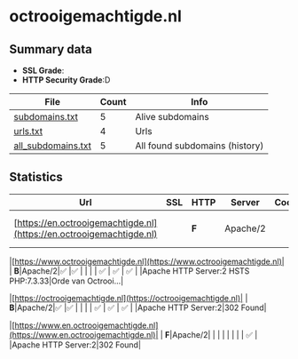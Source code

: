 

# octrooigemachtigde.nl
## Summary data


 - **SSL Grade**:
 - **HTTP Security Grade**:D


| File       | Count | Info |
|------------|-------|------|
|[subdomains.txt](/data/octrooigemachtigde.nl/subdomains.txt)|5|Alive subdomains|
|[urls.txt](/data/octrooigemachtigde.nl/urls.txt)|4|Urls|
|[all_subdomains.txt](/data/octrooigemachtigde.nl/all_subdomains.txt)|5|All found subdomains (history)|


## Statistics


| Url | SSL | HTTP | Server | Cookie | HSTS | CORS | CTO | CSP | XFO | XXP | RP |FP| Tech |Title |
|--------|-------|-------|------|------|------|------|------|------|------|------|------|------|------|------|
|[https://en.octrooigemachtigde.nl](https://en.octrooigemachtigde.nl)| | **F**|Apache/2| | | | | | | | :white_check_mark: | |Apache HTTP Server:2|302 Found|


|[https://www.octrooigemachtigde.nl](https://www.octrooigemachtigde.nl)| | **B**|Apache/2|:white_check_mark: |:white_check_mark: | | | | :white_check_mark: | :white_check_mark: | :white_check_mark: | |Apache HTTP Server:2 HSTS PHP:7.3.33|Orde van Octrooi...|


|[https://octrooigemachtigde.nl](https://octrooigemachtigde.nl)| | **B**|Apache/2|:white_check_mark: |:white_check_mark: | | | | :white_check_mark: | :white_check_mark: | :white_check_mark: | |Apache HTTP Server:2|302 Found|


|[https://www.en.octrooigemachtigde.nl](https://www.en.octrooigemachtigde.nl)| | **F**|Apache/2| | | | | | | | :white_check_mark: | |Apache HTTP Server:2|302 Found|

